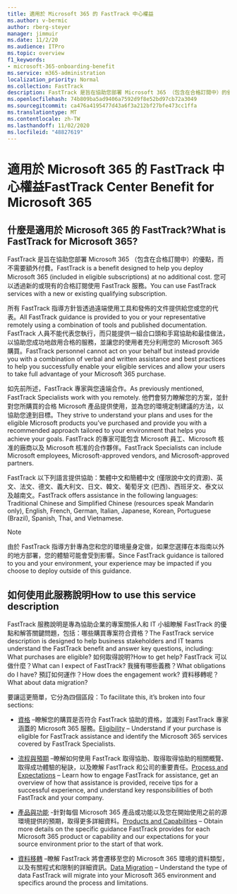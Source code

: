 ```yaml
---
title: 適用於 Microsoft 365 的 FastTrack 中心權益
ms.author: v-bermic
author: rberg-steyer
manager: jimmuir
ms.date: 11/2/20
ms.audience: ITPro
ms.topic: overview
f1_keywords:
- microsoft-365-onboarding-benefit
ms.service: m365-administration
localization_priority: Normal
ms.collection: FastTrack
description: FastTrack 是旨在協助您部署 Microsoft 365 （包含在合格訂閱中）的優點，而不需要額外付費。 您可以透過新的或現有的合格訂閱使用 FastTrack 服務。
ms.openlocfilehash: 74b809ba5ad9406a7592d9f8e52bd97cb72a3049
ms.sourcegitcommit: ca476a4195477d43a6f3a212bf27bfe473cc1ffa
ms.translationtype: MT
ms.contentlocale: zh-TW
ms.lasthandoff: 11/02/2020
ms.locfileid: "48827619"
---
```

# <a name="fasttrack-center-benefit-for-microsoft-365"></a><span data-ttu-id="d7032-104">適用於 Microsoft 365 的 FastTrack 中心權益</span><span class="sxs-lookup"><span data-stu-id="d7032-104">FastTrack Center Benefit for Microsoft 365</span></span>

## <a name="what-is-fasttrack-for-microsoft-365"></a><span data-ttu-id="d7032-105">什麼是適用於 Microsoft 365 的 FastTrack?</span><span class="sxs-lookup"><span data-stu-id="d7032-105">What is FastTrack for Microsoft 365?</span></span>

<span data-ttu-id="d7032-106">FastTrack 是旨在協助您部署 Microsoft 365 （包含在合格訂閱中）的優點，而不需要額外付費。</span><span class="sxs-lookup"><span data-stu-id="d7032-106">FastTrack is a benefit designed to help you deploy Microsoft 365 (included in eligible subscriptions) at no additional cost.</span></span> <span data-ttu-id="d7032-107">您可以透過新的或現有的合格訂閱使用 FastTrack 服務。</span><span class="sxs-lookup"><span data-stu-id="d7032-107">You can use FastTrack services with a new or existing qualifying subscription.</span></span>

<span data-ttu-id="d7032-108">所有 FastTrack 指導方針皆透過遠端使用工具和發佈的文件提供給您或您的代表。</span><span class="sxs-lookup"><span data-stu-id="d7032-108">All FastTrack guidance is provided to you or your representative remotely using a combination of tools and published documentation.</span></span> <span data-ttu-id="d7032-109">FastTrack 人員不能代表您執行，而只能提供一組合口頭和手寫協助和最佳做法，以協助您成功地啟用合格的服務，並讓您的使用者充分利用您的 Microsoft 365 購買。</span><span class="sxs-lookup"><span data-stu-id="d7032-109">FastTrack personnel cannot act on your behalf but instead provide you with a combination of verbal and written assistance and best practices to help you successfully enable your eligible services and allow your users to take full advantage of your Microsoft 365 purchase.</span></span>

<span data-ttu-id="d7032-110">如先前所述，FastTrack 專家與您遠端合作。</span><span class="sxs-lookup"><span data-stu-id="d7032-110">As previously mentioned, FastTrack Specialists work with you remotely.</span></span> <span data-ttu-id="d7032-111">他們會努力瞭解您的方案，並針對您所購買的合格 Microsoft 產品提供使用，並為您的環境定制建議的方法，以協助您達到目標。</span><span class="sxs-lookup"><span data-stu-id="d7032-111">They strive to understand your plans and uses for the eligible Microsoft products you’ve purchased and provide you with a recommended approach tailored to your environment that helps you achieve your goals.</span></span> <span data-ttu-id="d7032-112">FastTrack 的專家可能包含 Microsoft 員工、Microsoft 核准的廠商以及 Microsoft 核准的合作夥伴。</span><span class="sxs-lookup"><span data-stu-id="d7032-112">FastTrack Specialists can include Microsoft employees, Microsoft-approved vendors, and Microsoft-approved partners.</span></span>

<span data-ttu-id="d7032-113">FastTrack 以下列語言提供協助：繁體中文和簡體中文 (僅限說中文的資源)、英文、法文、德文、義大利文、日文、韓文、葡萄牙文 (巴西)、西班牙文、泰文以及越南文。</span><span class="sxs-lookup"><span data-stu-id="d7032-113">FastTrack offers assistance in the following languages: Traditional Chinese and Simplified Chinese (resources speak Mandarin only), English, French, German, Italian, Japanese, Korean, Portuguese (Brazil), Spanish, Thai, and Vietnamese.</span></span>

> [!NOTE]
> <span data-ttu-id="d7032-114">由於 FastTrack 指導方針專為您和您的環境量身定做，如果您選擇在本指南以外的地方部署，您的體驗可能會受到影響。</span><span class="sxs-lookup"><span data-stu-id="d7032-114">Since FastTrack guidance is tailored to you and your environment, your experience may be impacted if you choose to deploy outside of this guidance.</span></span>

## <a name="how-to-use-this-service-description"></a><span data-ttu-id="d7032-115">如何使用此服務說明</span><span class="sxs-lookup"><span data-stu-id="d7032-115">How to use this service description</span></span>

<span data-ttu-id="d7032-116">FastTrack 服務說明是專為協助企業的專案關係人和 IT 小組瞭解 FastTrack 的優點和解答關鍵問題，包括：哪些購買專案符合資格？</span><span class="sxs-lookup"><span data-stu-id="d7032-116">The FastTrack service description is designed to help business stakeholders and IT teams understand the FastTrack benefit and answer key questions, including: What purchases are eligible?</span></span> <span data-ttu-id="d7032-117">如何取得說明?</span><span class="sxs-lookup"><span data-stu-id="d7032-117">How to get help?</span></span> <span data-ttu-id="d7032-118">FastTrack 可以做什麼？</span><span class="sxs-lookup"><span data-stu-id="d7032-118">What can I expect of FastTrack?</span></span> <span data-ttu-id="d7032-119">我擁有哪些義務？</span><span class="sxs-lookup"><span data-stu-id="d7032-119">What obligations do I have?</span></span> <span data-ttu-id="d7032-120">預訂如何運作？</span><span class="sxs-lookup"><span data-stu-id="d7032-120">How does the engagement work?</span></span> <span data-ttu-id="d7032-121">資料移轉呢？</span><span class="sxs-lookup"><span data-stu-id="d7032-121">What about data migration?</span></span>

<span data-ttu-id="d7032-122">要讓這更簡單，它分為四個區段：</span><span class="sxs-lookup"><span data-stu-id="d7032-122">To facilitate this, it’s broken into four sections:</span></span>

  - <span data-ttu-id="d7032-123">[資格](eligibility.md) –瞭解您的購買是否符合 FastTrack 協助的資格，並識別 FastTrack 專家涵蓋的 Microsoft 365 服務。</span><span class="sxs-lookup"><span data-stu-id="d7032-123">[Eligibility](eligibility.md) – Understand if your purchase is eligible for FastTrack assistance and identify the Microsoft 365 services covered by FastTrack Specialists.</span></span>

  - <span data-ttu-id="d7032-124">[流程與預期](process-and-expectations.md) –瞭解如何使用 FastTrack 取得協助、取得取得協助的相關概覽、取得成功體驗的秘訣，以及瞭解 FastTrack 和公司的重要責任。</span><span class="sxs-lookup"><span data-stu-id="d7032-124">[Process and Expectations](process-and-expectations.md) – Learn how to engage FastTrack for assistance, get an overview of how that assistance is provided, receive tips for a successful experience, and understand key responsibilities of both FastTrack and your company.</span></span>

  - <span data-ttu-id="d7032-125">[產品與功能](products-and-capabilities.md) -針對每個 Microsoft 365 產品或功能以及您在開始使用之前的源環境提供的預期，取得更多詳細資料。</span><span class="sxs-lookup"><span data-stu-id="d7032-125">[Products and Capabilities](products-and-capabilities.md) – Obtain more details on the specific guidance FastTrack provides for each Microsoft 365 product or capability and our expectations for your source environment prior to the start of that work.</span></span>

  - <span data-ttu-id="d7032-126">[資料移轉](data-migration.md) –瞭解 FastTrack 將會遷移至您的 Microsoft 365 環境的資料類型，以及有關程式和限制的詳細資訊。</span><span class="sxs-lookup"><span data-stu-id="d7032-126">[Data Migration](data-migration.md) – Understand the type of data FastTrack will migrate into your Microsoft 365 environment and specifics around the process and limitations.</span></span>
